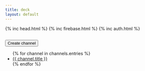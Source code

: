 ```yaml
---
title: deck
layout: default
---
```

<head>
  <title>{{ page.title }}</title>
  {% inc head.html %}
  {% inc firebase.html %}
  {% inc auth.html %}
</head>

<body>
  <div id="sign-in-status"></div>
  <div id="sign-in"></div>
  <pre id="account-details"></pre>
  <button id="create-channel" onclick="">Create channel</button>
  <ul>
  {% for channel in channels.entries %}
  <li><a href="{{ channel.url | prepend: site.url }}">{{ channel.title }}</a></li>
  {% endfor %}
  </ul>
</body>
